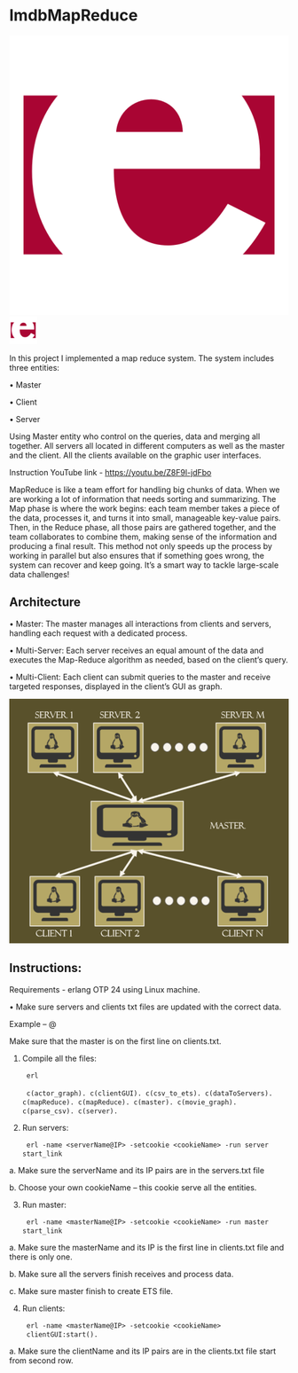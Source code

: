 # ImdbMapReduce

![alt text](erlangIcon.png)
<img src = "erlangIcon.png" wdith = 50 height = 50>

In this project I implemented a map reduce system. The system includes three entities:

•	Master

•	Client

•	Server

Using Master entity who control on the queries, data and merging all together. All servers all located in different computers as well as the master and the client. 
All the clients available on the graphic user interfaces.

Instruction YouTube link - https://youtu.be/Z8F9l-jdFbo 

MapReduce is like a team effort for handling big chunks of data. When we are working a lot of information that needs sorting and summarizing. The Map phase is where the work begins: each team member takes a piece of the data, processes it, and turns it into small, manageable key-value pairs. Then, in the Reduce phase, all those pairs are gathered together, and the team collaborates to combine them, making sense of the information and producing a final result. This method not only speeds up the process by working in parallel but also ensures that if something goes wrong, the system can recover and keep going. It’s a smart way to tackle large-scale data challenges!

## Architecture
• Master: The master manages all interactions from clients and servers, handling each request with a dedicated process.

• Multi-Server: Each server receives an equal amount of the data and executes the Map-Reduce algorithm as needed, based on the client’s query.

• Multi-Client: Each client can submit queries to the master and receive targeted responses, displayed in the client’s GUI as graph.

![alt text](architecture.png)

## Instructions:
Requirements - erlang OTP 24 using Linux machine.

•	Make sure servers and clients txt files are updated with the correct data. 

Example – <Name of entity>@<IP>

Make sure that the master is on the first line on clients.txt.

1. Compile all the files:
   
        erl

        c(actor_graph). c(clientGUI). c(csv_to_ets). c(dataToServers). c(mapReduce). c(mapReduce). c(master). c(movie_graph). c(parse_csv). c(server).

2. Run servers:

        erl -name <serverName@IP> -setcookie <cookieName> -run server start_link

a.	Make sure the serverName and its IP pairs are in the servers.txt file

b.	Choose your own cookieName – this cookie serve all the entities.

3. Run master:

        erl -name <masterName@IP> -setcookie <cookieName> -run master start_link

a.	Make sure the masterName and its IP is the first line in clients.txt file and there is only one.

b.	Make sure all the servers finish receives and process data.

c.	Make sure master finish to create ETS file.

4. Run clients:

        erl -name <masterName@IP> -setcookie <cookieName>
        clientGUI:start().
a.	Make sure the clientName and its IP pairs are in the clients.txt file start from second row.
